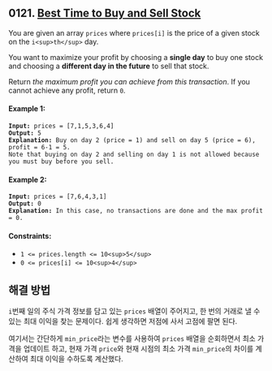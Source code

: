 ## 0121. [Best Time to Buy and Sell Stock](https://leetcode.com/problems/best-time-to-buy-and-sell-stock/)

You are given an array `prices` where `prices[i]` is the price of a given stock on the `i<sup>th</sup>` day.

You want to maximize your profit by choosing a **single day** to buy one stock and choosing a **different day in the future** to sell that stock.

Return _the maximum profit you can achieve from this transaction_. If you cannot achieve any profit, return `0`.

#### **Example 1:**

<pre><code><strong>Input:</strong> prices = [7,1,5,3,6,4]
<strong>Output:</strong> 5
<strong>Explanation:</strong> Buy on day 2 (price = 1) and sell on day 5 (price = 6), profit = 6-1 = 5.
Note that buying on day 2 and selling on day 1 is not allowed because you must buy before you sell.</code></pre>

#### **Example 2:**

<pre><code><strong>Input:</strong> prices = [7,6,4,3,1]
<strong>Output:</strong> 0
<strong>Explanation:</strong> In this case, no transactions are done and the max profit = 0.</code></pre>

#### **Constraints:**

- `1 <= prices.length <= 10<sup>5</sup>`
- `0 <= prices[i] <= 10<sup>4</sup>`

## 해결 방법

`i`번째 일의 주식 가격 정보를 담고 있는 `prices` 배열이 주어지고, 한 번의 거래로 낼 수 있는 최대 이익을 찾는 문제이다. 쉽게 생각하면 저점에 사서 고점에 팔면 된다.

여기서는 간단하게 `min_price`라는 변수를 사용하여 `prices` 배열을 순회하면서 최소 가격을 업데이트 하고, 현재 가격 `price`와 현재 시점의 최소 가격 `min_price`의 차이를 계산하여 최대 이익을 수하도록 계산했다.
